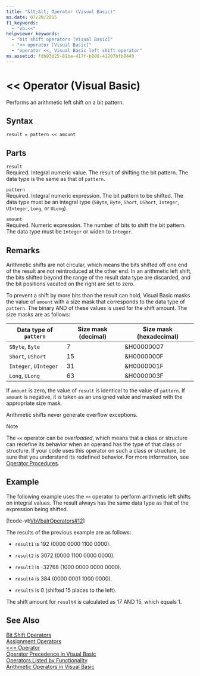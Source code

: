 ```yaml
---
title: "&lt;&lt; Operator (Visual Basic)"
ms.date: 07/20/2015
f1_keywords: 
  - "vb.<<"
helpviewer_keywords: 
  - "bit shift operators [Visual Basic]"
  - "<< operator [Visual Basic]"
  - "operator <<, Visual Basic left shift operator"
ms.assetid: fdb93d25-81ba-417f-b808-41207bfb8440
---
```

# &lt;&lt; Operator (Visual Basic)
Performs an arithmetic left shift on a bit pattern.  
  
## Syntax  
  
```  
result = pattern << amount  
```  
  
## Parts  
 `result`  
 Required. Integral numeric value. The result of shifting the bit pattern. The data type is the same as that of `pattern`.  
  
 `pattern`  
 Required. Integral numeric expression. The bit pattern to be shifted. The data type must be an integral type (`SByte`, `Byte`, `Short`, `UShort`, `Integer`, `UInteger`, `Long`, or `ULong`).  
  
 `amount`  
 Required. Numeric expression. The number of bits to shift the bit pattern. The data type must be `Integer` or widen to `Integer`.  
  
## Remarks  
 Arithmetic shifts are not circular, which means the bits shifted off one end of the result are not reintroduced at the other end. In an arithmetic left shift, the bits shifted beyond the range of the result data type are discarded, and the bit positions vacated on the right are set to zero.  
  
 To prevent a shift by more bits than the result can hold, Visual Basic masks the value of `amount` with a size mask that corresponds to the data type of `pattern`. The binary AND of these values is used for the shift amount. The size masks are as follows:  
  
|Data type of `pattern`|Size mask (decimal)|Size mask (hexadecimal)|  
|----------------------------|---------------------------|-------------------------------|  
|`SByte`, `Byte`|7|&H00000007|  
|`Short`, `UShort`|15|&H0000000F|  
|`Integer`, `UInteger`|31|&H0000001F|  
|`Long`, `ULong`|63|&H0000003F|  
  
 If `amount` is zero, the value of `result` is identical to the value of `pattern`. If `amount` is negative, it is taken as an unsigned value and masked with the appropriate size mask.  
  
 Arithmetic shifts never generate overflow exceptions.  
  
> [!NOTE]
>  The `<<` operator can be *overloaded*, which means that a class or structure can redefine its behavior when an operand has the type of that class or structure. If your code uses this operator on such a class or structure, be sure that you understand its redefined behavior. For more information, see [Operator Procedures](../../../visual-basic/programming-guide/language-features/procedures/operator-procedures.md).  
  
## Example  
 The following example uses the `<<` operator to perform arithmetic left shifts on integral values. The result always has the same data type as that of the expression being shifted.  
  
 [!code-vb[VbVbalrOperators#12](../../../visual-basic/language-reference/operators/codesnippet/VisualBasic/left-shift-operator_1.vb)]  
  
 The results of the previous example are as follows:  
  
-   `result1` is 192 (0000 0000 1100 0000).  
  
-   `result2` is 3072 (0000 1100 0000 0000).  
  
-   `result3` is -32768 (1000 0000 0000 0000).  
  
-   `result4` is 384 (0000 0001 1000 0000).  
  
-   `result5` is 0 (shifted 15 places to the left).  
  
 The shift amount for `result4` is calculated as 17 AND 15, which equals 1.  
  
## See Also  
 [Bit Shift Operators](../../../visual-basic/language-reference/operators/bit-shift-operators.md)  
 [Assignment Operators](../../../visual-basic/language-reference/operators/assignment-operators.md)  
 [<<= Operator](../../../visual-basic/language-reference/operators/left-shift-assignment-operator.md)  
 [Operator Precedence in Visual Basic](../../../visual-basic/language-reference/operators/operator-precedence.md)  
 [Operators Listed by Functionality](../../../visual-basic/language-reference/operators/operators-listed-by-functionality.md)  
 [Arithmetic Operators in Visual Basic](../../../visual-basic/programming-guide/language-features/operators-and-expressions/arithmetic-operators.md)
